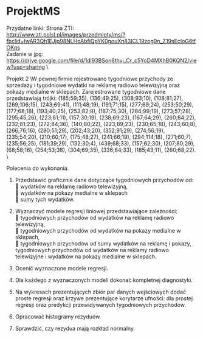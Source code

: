 # ProjektMS

Przydatne linki:
Strona ZTI:\
http://www.zti.polsl.pl/images/przedmioty/ms/?fbclid=IwAR3Qh1EJjp98NLHoAbfiQpYK0gouXn83ICL19zog9n_Z19sEcIoG6tfOKqs \
Zadanie w jpg:\
https://drive.google.com/file/d/1dl93BSon6thvi_Cr_c5YoD4MXhB0KQN2/view?usp=sharing \

Projekt 2 \W pewnej firmie rejestrowano tygodniowe przychody ze sprzedaży i tygodniowe wydatki na reklamę radiowo telewizyjną oraz pokazy medialne w sklepach. Zarejestrowane tygodniowe dane przedstawiają trójki:  \(185;59;35), (136;49;25), (308;93;10), (108;81;27), (269;106;15), (243;69;41), (111;48;19), (191;71;15), (277;69;24), (253;50;29), (177;68;18), (193;40;25), (253;82;8), (187;75;30), (284;99;19), (273;57;28), (295;45;26), (223;61;11), (157;30;19), (238;69;23), (167;64;29), (260;84;22), (232;81;23), (272;84;36), (140;80;22), (223;89;23), (230;65;18), (243;60;8), (266;76;16), (280;51;29), (202;43;20), (352;91;29), (274;56;19), (235;54;20), (210;60;17), (175;48;27), (241;66;19), (294;114;18), (271;60;7), (235;56;25), (181;39;29), (132;30;4), (439;68;33), (157;62;30), (207;80;29), (68;58;16), (254;53;38), (304;69;35), (336;84;33), (185;43;11), (260;68;22). \
 
 
 Polecenia do wykonania. <br/> 
 1. Przedstawić graficznie dane dotyczące tygodniowych przychodów od:<br/>  wydatków na reklamę radiowo telewizyjną,<br/>   wydatków na pokazy medialne w sklepach<br/>   sumy tych wydatków.<br/> 
 
 2. Wyznaczyć modele regresji liniowej przedstawiające zależności:<br/>   tygodniowych przychodów od wydatków na reklamę radiowo telewizyjną, <br/> tygodniowych przychodów od wydatków na pokazy medialne w sklepach, <br/> tygodniowych przychodów od sumy wydatków na reklamę i pokazy, <br/>  tygodniowych przychodów od wydatków na reklamy radiowo telewizyjne i wydatków na pokazy medialne w sklepach.<br/>
 
 3. Ocenić wyznaczone modele regresji. <br/>
 4. Dla każdego z wyznaczonych modeli dokonać kompletnej diagnostyki.<br/>
 5. Na wykresach prezentujących zbiór par danych wejściowych dodać proste regresji oraz krzywe prezentujące korytarze ufności: dla prostej regresji oraz predykcji przewidywanych tygodniowych przychodów.<br/>
 6. Opracować histogramy rezyduów.<br/>
 7. Sprawdzić, czy rezydua mają rozkład normalny. 
